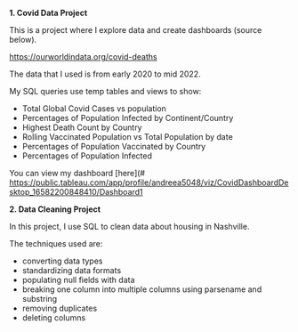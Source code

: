 **1. Covid Data Project**

This is a project where I explore data and create dashboards (source below).

https://ourworldindata.org/covid-deaths

The data that I used is from early 2020 to mid 2022.

My SQL queries use temp tables and views to show:
- Total Global Covid Cases vs population
- Percentages of Population Infected by Continent/Country
- Highest Death Count by Country
- Rolling Vaccinated Population vs Total Population by date
- Percentages of Population Vaccinated by Country
- Percentages of Population Infected

You can view my dashboard [here](# https://public.tableau.com/app/profile/andreea5048/viz/CovidDashboardDesktop_16582200848410/Dashboard1


**2. Data Cleaning Project**

In this project, I use SQL to clean data about housing in Nashville.

The techniques used are:
- converting data types
- standardizing data formats
- populating null fields with data
- breaking one column into multiple columns using parsename and substring
- removing duplicates
- deleting columns

